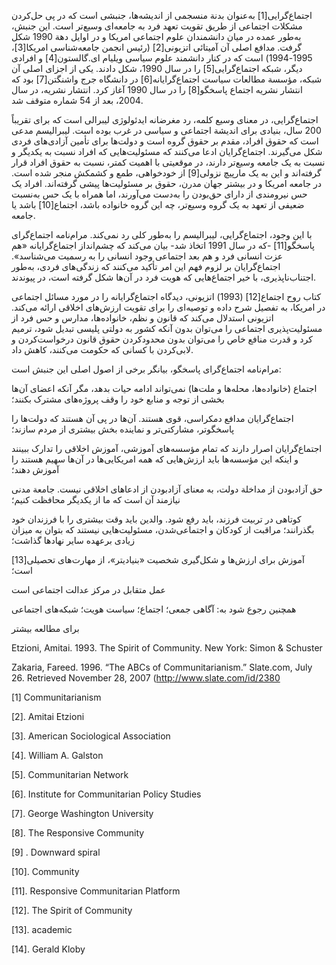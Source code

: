  اجتماع‌گرایی[1] به‌عنوان بدنة منسجمی از اندیشه‌ها، جنبشی است که در پی حل‌کردن مشکلات اجتماعی از طریق تقویت تعهد فرد به جامعه‌ای وسیع‌تر است. این جنبش، به‌طور عمده در میان دانشمندان علوم اجتماعی امریکا و در اوایل دهة 1990 شکل گرفت. مدافع اصلی آن آمیتائی اتزیونی[2] (رئیس انجمن جامعه‌شناسی امریکا[3]، 1995-1994) است که در کنار دانشمند علوم سیاسی ویلیام ای.گالستون[4] و افرادی دیگر، شبکه اجتماع‌گرایی[5] را در سال 1990، شکل دادند. یکی از اجزای اصلی آن شبکه، مؤسسة مطالعات سیاست اجتماع‌گرایانه[6] در دانشگاه جرج واشنگتن[7] بود که انتشار نشریه اجتماع پاسخگو[8] را در سال 1990 آغاز کرد. انتشار نشریه، در سال 2004، بعد از 54 شماره متوقف شد.

 اجتماع‌گرایی، در معنای وسیع کلمه، رد مغرضانه ایدئولوژی لیبرالی است که برای تقریباً 200 سال، بنیادی برای اندیشة اجتماعی و سیاسی در غرب بوده است. لیبرالیسم مدعی است که حقوق افراد، مقدم بر حقوق گروه است و دولت‌ها برای تأمین آزادی‌های فردی شکل می‌گیرند. اجتماع‌گرایان ادعا می‌کنند که مسئولیت‌هایی که افراد نسبت به یکدیگر و نسبت به یک جامعه وسیع‌تر دارند، در موقعیتی با اهمیت کمتر، نسبت به حقوق افراد قرار گرفته‌اند و این به یک مارپیچ نزولی[9] از خودخواهی، طمع و کشمکش منجر شده است. در جامعه امریکا و در بیشتر جهان مدرن، حقوق بر مسئولیت‌ها پیشی گرفته‌اند. افراد یک حس نیرومندی از دارای حق‌بودن را به‌دست می‌آورند، اما همراه با یک حس به‌نسبت ضعیفی از تعهد به یک گروه وسیع‌تر، چه این گروه خانواده باشد، اجتماع[10] باشد یا جامعه.

 با این وجود، اجتماع‌گرایی، لیبرالیسم را به‌طور کلی رد نمی‌کند. مرام‌نامه اجتماع‌گرای پاسخگو[11] -که در سال 1991 اتخاذ شد- بیان می‌کند که چشم‌انداز اجتماع‌گرایانه «هم عزت انسانی فرد و هم بعد اجتماعی وجود انسانی را به رسمیت می‌شناسد». اجتماع‌گرایان بر لزوم فهم این امر تأکید می‌کنند که زندگی‌های فردی، به‌طور اجتناب‌ناپذیری، با خیر اجتماع‌هایی که هویت فرد در آن‌ها شکل گرفته است، در پیوندند.

 کتاب روح اجتماع[12] (1993) اتزیونی، دیدگاه اجتماع‌گرایانه را در مورد مسائل اجتماعی در امریکا، به تفصیل شرح داده و توصیه‌ای را برای تقویت ارزش‌های اخلاقی ارائه می‌کند. اتزیونی استدلال می‌کند که قانون و نظم، خانواده‌ها، مدارس و حس فرد از مسئولیت‌پذیری اجتماعی را می‌توان بدون آنکه کشور به دولتی پلیسی تبدیل شود، ترمیم کرد و قدرت منافع خاص را می‌توان بدون محدودکردن حقوق قانون درخواست‌کردن و لابی‌کردن با کسانی که حکومت می‌کنند، کاهش داد.

 مرام‌نامه اجتماع‌گرای پاسخگو، بیانگر برخی از اصول اصلی این جنبش است:

اجتماع (خانواده‌ها، محله‌ها و ملت‌ها) نمی‌تواند ادامه حیات بدهد، مگر آنکه اعضای آن‌ها بخشی از توجه و منابع خود را وقف پروژه‌های مشترک بکنند؛

اجتماع‌گرایان مدافع دمکراسی، قوی هستند. آن‌ها در پی آن هستند که دولت‌ها را پاسخگوتر، مشارکتی‌تر و نماینده بخش بیشتری از مردم سازند؛

اجتماع‌گرایان اصرار دارند که تمام مؤسسه‌های آموزشی، آموزش اخلاقی را تدارک ببینند و اینکه این مؤسسه‌ها باید ارزش‌هایی که همه امریکایی‌ها در آن‌ها سهیم هستند را آموزش دهند؛

حق آزادبودن از مداخلة دولت، به معنای آزادبودن از ادعاهای اخلاقی نیست. جامعة مدنی نیازمند آن است که ما از یکدیگر محافظت کنیم؛

کوتاهی در تربیت فرزند، باید رفع شود. والدین باید وقت بیشتری را با فرزندان خود بگذرانند؛ مراقبت از کودکان و اجتماعی‌شدن، مسئولیت‌هایی نیستند که بتوان به میزان زیادی برعهده سایر نهادها گذاشت؛

 آموزش برای ارزش‌ها و شکل‌گیری شخصیت «بنیادی­تر»، از مهارت‌های تحصیلی[13] است؛

عمل متقابل در مرکز عدالت اجتماعی است 

 همچنین رجوع شود به: آگاهی جمعی؛ اجتماع؛ سیاست هویت؛ شبکه‌های اجتماعی

برای مطالعه بیشتر

Etzioni, Amitai. 1993. The Spirit of Community. New York: Simon & Schuster

 Zakaria, Fareed. 1996. “The ABCs of Communitarianism.” Slate.com, July 26. Retrieved November 28, 2007 (http://www.slate.com/id/2380

[1] Communitarianism

 [2]. Amitai Etzioni

 [3]. American Sociological Association

[4]. William A. Galston

[5]. Communitarian Network

 [6]. Institute for Communitarian Policy Studies

 [7]. George Washington University

 [8]. The Responsive Community

 [9] . Downward spiral

 [10]. Community

 [11]. Responsive Communitarian Platform

 [12]. The Spirit of Community

 [13]. academic

 [14]. Gerald Kloby

 

 

 

 

  


 